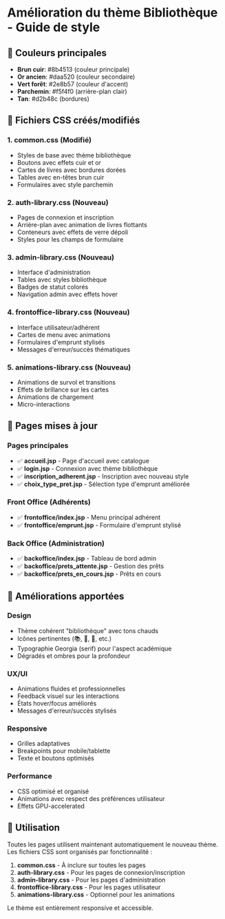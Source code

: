 # Amélioration du thème Bibliothèque - Guide de style

## 🎨 Couleurs principales
- **Brun cuir**: #8b4513 (couleur principale)
- **Or ancien**: #daa520 (couleur secondaire)
- **Vert forêt**: #2e8b57 (couleur d'accent)
- **Parchemin**: #f5f4f0 (arrière-plan clair)
- **Tan**: #d2b48c (bordures)

## 📁 Fichiers CSS créés/modifiés

### 1. common.css (Modifié)
- Styles de base avec thème bibliothèque
- Boutons avec effets cuir et or
- Cartes de livres avec bordures dorées
- Tables avec en-têtes brun cuir
- Formulaires avec style parchemin

### 2. auth-library.css (Nouveau)
- Pages de connexion et inscription
- Arrière-plan avec animation de livres flottants
- Conteneurs avec effets de verre dépoli
- Styles pour les champs de formulaire

### 3. admin-library.css (Nouveau)
- Interface d'administration
- Tables avec styles bibliothèque
- Badges de statut colorés
- Navigation admin avec effets hover

### 4. frontoffice-library.css (Nouveau)
- Interface utilisateur/adhérent
- Cartes de menu avec animations
- Formulaires d'emprunt stylisés
- Messages d'erreur/succès thématiques

### 5. animations-library.css (Nouveau)
- Animations de survol et transitions
- Effets de brillance sur les cartes
- Animations de chargement
- Micro-interactions

## 📄 Pages mises à jour

### Pages principales
- ✅ **accueil.jsp** - Page d'accueil avec catalogue
- ✅ **login.jsp** - Connexion avec thème bibliothèque
- ✅ **inscription_adherent.jsp** - Inscription avec nouveau style
- ✅ **choix_type_pret.jsp** - Sélection type d'emprunt améliorée

### Front Office (Adhérents)
- ✅ **frontoffice/index.jsp** - Menu principal adhérent
- ✅ **frontoffice/emprunt.jsp** - Formulaire d'emprunt stylisé

### Back Office (Administration)
- ✅ **backoffice/index.jsp** - Tableau de bord admin
- ✅ **backoffice/prets_attente.jsp** - Gestion des prêts
- ✅ **backoffice/prets_en_cours.jsp** - Prêts en cours

## 🎯 Améliorations apportées

### Design
- Thème cohérent "bibliothèque" avec tons chauds
- Icônes pertinentes (📚, 📖, 👤, etc.)
- Typographie Georgia (serif) pour l'aspect académique
- Dégradés et ombres pour la profondeur

### UX/UI
- Animations fluides et professionnelles
- Feedback visuel sur les interactions
- États hover/focus améliorés
- Messages d'erreur/succès stylisés

### Responsive
- Grilles adaptatives
- Breakpoints pour mobile/tablette
- Texte et boutons optimisés

### Performance
- CSS optimisé et organisé
- Animations avec respect des préférences utilisateur
- Effets GPU-accelerated

## 🚀 Utilisation

Toutes les pages utilisent maintenant automatiquement le nouveau thème. Les fichiers CSS sont organisés par fonctionnalité :

1. **common.css** - À inclure sur toutes les pages
2. **auth-library.css** - Pour les pages de connexion/inscription
3. **admin-library.css** - Pour les pages d'administration
4. **frontoffice-library.css** - Pour les pages utilisateur
5. **animations-library.css** - Optionnel pour les animations

Le thème est entièrement responsive et accessible.
